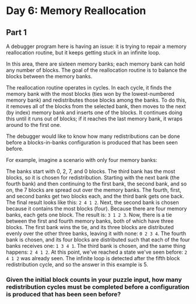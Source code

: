 # Day 6: Memory Reallocation

## Part 1
A debugger program here is having an issue: it is trying to repair a memory reallocation routine, but it keeps getting stuck in an infinite loop.

In this area, there are sixteen memory banks; each memory bank can hold any number of blocks. The goal of the reallocation routine is to balance the blocks between the memory banks.

The reallocation routine operates in cycles. In each cycle, it finds the memory bank with the most blocks (ties won by the lowest-numbered memory bank) and redistributes those blocks among the banks. To do this, it removes all of the blocks from the selected bank, then moves to the next (by index) memory bank and inserts one of the blocks. It continues doing this until it runs out of blocks; if it reaches the last memory bank, it wraps around to the first one.

The debugger would like to know how many redistributions can be done before a blocks-in-banks configuration is produced that has been seen before.

For example, imagine a scenario with only four memory banks:

The banks start with 0, 2, 7, and 0 blocks. The third bank has the most blocks, so it is chosen for redistribution.
Starting with the next bank (the fourth bank) and then continuing to the first bank, the second bank, and so on, the 7 blocks are spread out over the memory banks. The fourth, first, and second banks get two blocks each, and the third bank gets one back. The final result looks like this: `2 4 1 2`.
Next, the second bank is chosen because it contains the most blocks (four). Because there are four memory banks, each gets one block. The result is: `3 1 2 3`.
Now, there is a tie between the first and fourth memory banks, both of which have three blocks. The first bank wins the tie, and its three blocks are distributed evenly over the other three banks, leaving it with none: `0 2 3 4`.
The fourth bank is chosen, and its four blocks are distributed such that each of the four banks receives one: `1 3 4 1`.
The third bank is chosen, and the same thing happens: `2 4 1 2`.
At this point, we've reached a state we've seen before: `2 4 1 2` was already seen. The infinite loop is detected after the fifth block redistribution cycle, and so the answer in this example is 5.

### Given the initial block counts in your puzzle input, how many redistribution cycles must be completed before a configuration is produced that has been seen before?
